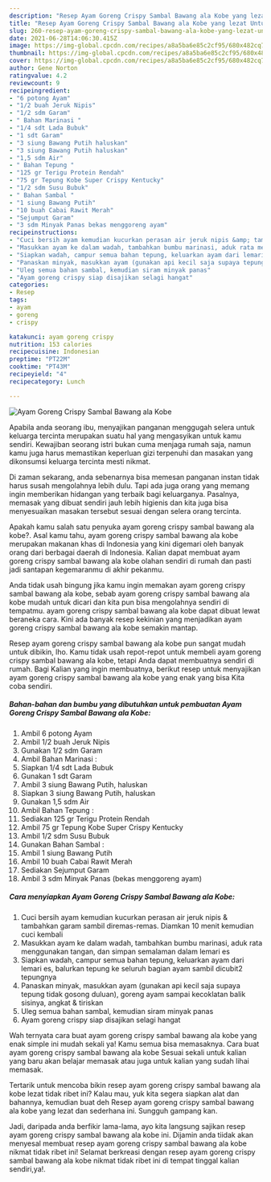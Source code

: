 ```yaml
---
description: "Resep Ayam Goreng Crispy Sambal Bawang ala Kobe yang lezat Untuk Jualan"
title: "Resep Ayam Goreng Crispy Sambal Bawang ala Kobe yang lezat Untuk Jualan"
slug: 260-resep-ayam-goreng-crispy-sambal-bawang-ala-kobe-yang-lezat-untuk-jualan
date: 2021-06-28T14:06:30.415Z
image: https://img-global.cpcdn.com/recipes/a8a5ba6e85c2cf95/680x482cq70/ayam-goreng-crispy-sambal-bawang-ala-kobe-foto-resep-utama.jpg
thumbnail: https://img-global.cpcdn.com/recipes/a8a5ba6e85c2cf95/680x482cq70/ayam-goreng-crispy-sambal-bawang-ala-kobe-foto-resep-utama.jpg
cover: https://img-global.cpcdn.com/recipes/a8a5ba6e85c2cf95/680x482cq70/ayam-goreng-crispy-sambal-bawang-ala-kobe-foto-resep-utama.jpg
author: Gene Norton
ratingvalue: 4.2
reviewcount: 9
recipeingredient:
- "6 potong Ayam"
- "1/2 buah Jeruk Nipis"
- "1/2 sdm Garam"
- " Bahan Marinasi "
- "1/4 sdt Lada Bubuk"
- "1 sdt Garam"
- "3 siung Bawang Putih haluskan"
- "3 siung Bawang Putih haluskan"
- "1,5 sdm Air"
- " Bahan Tepung "
- "125 gr Terigu Protein Rendah"
- "75 gr Tepung Kobe Super Crispy Kentucky"
- "1/2 sdm Susu Bubuk"
- " Bahan Sambal "
- "1 siung Bawang Putih"
- "10 buah Cabai Rawit Merah"
- "Sejumput Garam"
- "3 sdm Minyak Panas bekas menggoreng ayam"
recipeinstructions:
- "Cuci bersih ayam kemudian kucurkan perasan air jeruk nipis &amp; tambahkan garam sambil diremas-remas. Diamkan 10 menit kemudian cuci kembali"
- "Masukkan ayam ke dalam wadah, tambahkan bumbu marinasi, aduk rata menggunakan tangan, dan simpan semalaman dalam lemari es"
- "Siapkan wadah, campur semua bahan tepung, keluarkan ayam dari lemari es, balurkan tepung ke seluruh bagian ayam sambil dicubit2 tepungnya"
- "Panaskan minyak, masukkan ayam (gunakan api kecil saja supaya tepung tidak gosong duluan), goreng ayam sampai kecoklatan balik sisinya, angkat &amp; tiriskan"
- "Uleg semua bahan sambal, kemudian siram minyak panas"
- "Ayam goreng crispy siap disajikan selagi hangat"
categories:
- Resep
tags:
- ayam
- goreng
- crispy

katakunci: ayam goreng crispy 
nutrition: 153 calories
recipecuisine: Indonesian
preptime: "PT22M"
cooktime: "PT43M"
recipeyield: "4"
recipecategory: Lunch

---
```



![Ayam Goreng Crispy Sambal Bawang ala Kobe](https://img-global.cpcdn.com/recipes/a8a5ba6e85c2cf95/680x482cq70/ayam-goreng-crispy-sambal-bawang-ala-kobe-foto-resep-utama.jpg)

Apabila anda seorang ibu, menyajikan panganan menggugah selera untuk keluarga tercinta merupakan suatu hal yang mengasyikan untuk kamu sendiri. Kewajiban seorang istri bukan cuma menjaga rumah saja, namun kamu juga harus memastikan keperluan gizi terpenuhi dan masakan yang dikonsumsi keluarga tercinta mesti nikmat.

Di zaman  sekarang, anda sebenarnya bisa memesan panganan instan tidak harus susah mengolahnya lebih dulu. Tapi ada juga orang yang memang ingin memberikan hidangan yang terbaik bagi keluarganya. Pasalnya, memasak yang dibuat sendiri jauh lebih higienis dan kita juga bisa menyesuaikan masakan tersebut sesuai dengan selera orang tercinta. 



Apakah kamu salah satu penyuka ayam goreng crispy sambal bawang ala kobe?. Asal kamu tahu, ayam goreng crispy sambal bawang ala kobe merupakan makanan khas di Indonesia yang kini digemari oleh banyak orang dari berbagai daerah di Indonesia. Kalian dapat membuat ayam goreng crispy sambal bawang ala kobe olahan sendiri di rumah dan pasti jadi santapan kegemaranmu di akhir pekanmu.

Anda tidak usah bingung jika kamu ingin memakan ayam goreng crispy sambal bawang ala kobe, sebab ayam goreng crispy sambal bawang ala kobe mudah untuk dicari dan kita pun bisa mengolahnya sendiri di tempatmu. ayam goreng crispy sambal bawang ala kobe dapat dibuat lewat beraneka cara. Kini ada banyak resep kekinian yang menjadikan ayam goreng crispy sambal bawang ala kobe semakin mantap.

Resep ayam goreng crispy sambal bawang ala kobe pun sangat mudah untuk dibikin, lho. Kamu tidak usah repot-repot untuk membeli ayam goreng crispy sambal bawang ala kobe, tetapi Anda dapat membuatnya sendiri di rumah. Bagi Kalian yang ingin membuatnya, berikut resep untuk menyajikan ayam goreng crispy sambal bawang ala kobe yang enak yang bisa Kita coba sendiri.

<!--inarticleads1-->

##### Bahan-bahan dan bumbu yang dibutuhkan untuk pembuatan Ayam Goreng Crispy Sambal Bawang ala Kobe:

1. Ambil 6 potong Ayam
1. Ambil 1/2 buah Jeruk Nipis
1. Gunakan 1/2 sdm Garam
1. Ambil  Bahan Marinasi :
1. Siapkan 1/4 sdt Lada Bubuk
1. Gunakan 1 sdt Garam
1. Ambil 3 siung Bawang Putih, haluskan
1. Siapkan 3 siung Bawang Putih, haluskan
1. Gunakan 1,5 sdm Air
1. Ambil  Bahan Tepung :
1. Sediakan 125 gr Terigu Protein Rendah
1. Ambil 75 gr Tepung Kobe Super Crispy Kentucky
1. Ambil 1/2 sdm Susu Bubuk
1. Gunakan  Bahan Sambal :
1. Ambil 1 siung Bawang Putih
1. Ambil 10 buah Cabai Rawit Merah
1. Sediakan Sejumput Garam
1. Ambil 3 sdm Minyak Panas (bekas menggoreng ayam)




<!--inarticleads2-->

##### Cara menyiapkan Ayam Goreng Crispy Sambal Bawang ala Kobe:

1. Cuci bersih ayam kemudian kucurkan perasan air jeruk nipis &amp; tambahkan garam sambil diremas-remas. Diamkan 10 menit kemudian cuci kembali
1. Masukkan ayam ke dalam wadah, tambahkan bumbu marinasi, aduk rata menggunakan tangan, dan simpan semalaman dalam lemari es
1. Siapkan wadah, campur semua bahan tepung, keluarkan ayam dari lemari es, balurkan tepung ke seluruh bagian ayam sambil dicubit2 tepungnya
1. Panaskan minyak, masukkan ayam (gunakan api kecil saja supaya tepung tidak gosong duluan), goreng ayam sampai kecoklatan balik sisinya, angkat &amp; tiriskan
1. Uleg semua bahan sambal, kemudian siram minyak panas
1. Ayam goreng crispy siap disajikan selagi hangat




Wah ternyata cara buat ayam goreng crispy sambal bawang ala kobe yang enak simple ini mudah sekali ya! Kamu semua bisa memasaknya. Cara buat ayam goreng crispy sambal bawang ala kobe Sesuai sekali untuk kalian yang baru akan belajar memasak atau juga untuk kalian yang sudah lihai memasak.

Tertarik untuk mencoba bikin resep ayam goreng crispy sambal bawang ala kobe lezat tidak ribet ini? Kalau mau, yuk kita segera siapkan alat dan bahannya, kemudian buat deh Resep ayam goreng crispy sambal bawang ala kobe yang lezat dan sederhana ini. Sungguh gampang kan. 

Jadi, daripada anda berfikir lama-lama, ayo kita langsung sajikan resep ayam goreng crispy sambal bawang ala kobe ini. Dijamin anda tiidak akan menyesal membuat resep ayam goreng crispy sambal bawang ala kobe nikmat tidak ribet ini! Selamat berkreasi dengan resep ayam goreng crispy sambal bawang ala kobe nikmat tidak ribet ini di tempat tinggal kalian sendiri,ya!.

